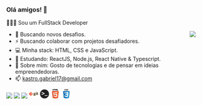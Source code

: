 ### Olá amigos! 👋
👨🏻‍💻 Sou um FullStack Developer   

<img align="right" height="200" src="https://github.com/rajput2107/rajput2107/blob/master/Assets/Developer.gif"/>

- 🚀 Buscando novos desafios.   
- ⚡  Buscando colaborar com projetos desafiadores.   
- 💻 Minha stack: HTML, CSS e JavaScript.   
- 📘 Estudando: ReactJS, Node.js, React Native & Typescript.    
- 💬 Sobre mim: Gosto de tecnologias e de pensar em ideias empreendedoras.   
- 📫 kastro.gabriel17@gmail.com    

<code><a href="https://www.javascript.com/" target="_blank"><img height="25" src="https://www.vectorlogo.zone/logos/javascript/javascript-horizontal.svg"></a></code>
<code><a href="https://reactjs.org/" target="_blank"><img height="25" src="https://www.vectorlogo.zone/logos/reactjs/reactjs-ar21.svg"></a></code>
<code><a href="https://www.linux.org/" target="_blank"><img height="25" src="https://www.vectorlogo.zone/logos/linux/linux-ar21.svg"></a></code>
<code><img height="25" src="https://raw.githubusercontent.com/github/explore/80688e429a7d4ef2fca1e82350fe8e3517d3494d/topics/git/git.png"></code>
<code><img height="25" src="https://raw.githubusercontent.com/github/explore/80688e429a7d4ef2fca1e82350fe8e3517d3494d/topics/terminal/terminal.png"></code>
<code><img height="25" src="https://raw.githubusercontent.com/github/explore/80688e429a7d4ef2fca1e82350fe8e3517d3494d/topics/html/html.png"></code>
<code><img height="25" src="https://raw.githubusercontent.com/github/explore/80688e429a7d4ef2fca1e82350fe8e3517d3494d/topics/css/css.png"></code>
